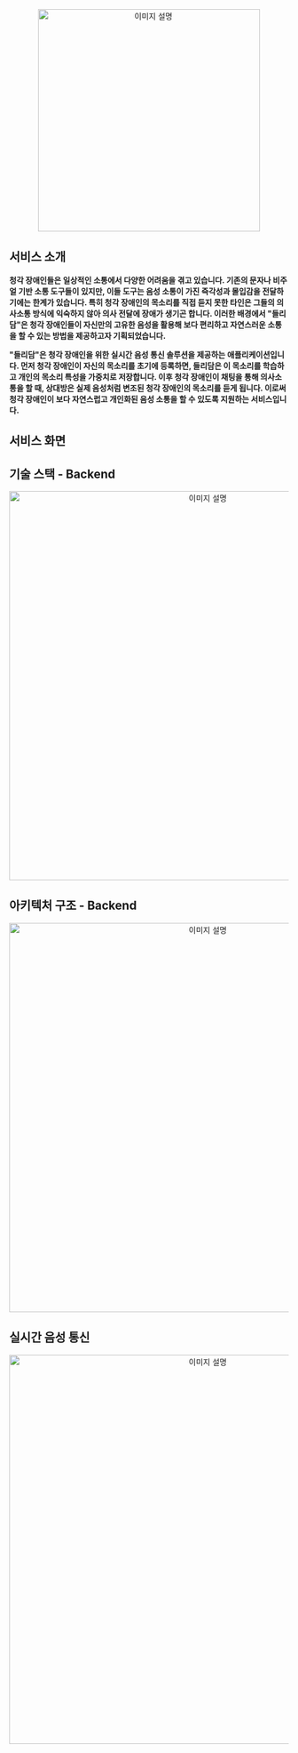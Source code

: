 <div align="center">
    <img src="https://github.com/user-attachments/assets/2f50a6d4-02a0-4b4d-af40-c71f36f94062" width="400" alt="이미지 설명">
</div>

## 서비스 소개
**청각 장애인들은 일상적인 소통에서 다양한 어려움을 겪고 있습니다. 기존의 문자나 비주얼 기반 소통 도구들이 있지만, 이들 도구는 음성 소통이 가진 즉각성과 몰입감을
전달하기에는 한계가 있습니다. 특히 청각 장애인의 목소리를 직접 듣지 못한 타인은 그들의 의사소통 방식에 익숙하지 않아 의사 전달에 장애가 생기곤 합니다. 이러한 
배경에서 "들리담"은 청각 장애인들이 자신만의 고유한 음성을 활용해 보다 편리하고 자연스러운 소통을 할 수 있는 방법을 제공하고자 기획되었습니다.**

**"들리담"은 청각 장애인을 위한 실시간 음성 통신 솔루션을 제공하는 애플리케이션입니다. 먼저 청각 장애인이 자신의 목소리를 초기에 등록하면, 들리담은 이 목소리를
학습하고 개인의 목소리 특성을 가중치로 저장합니다. 이후 청각 장애인이 채팅을 통해 의사소통을 할 때, 상대방은 실제 음성처럼 변조된 청각 장애인의 목소리를 듣게
됩니다. 이로써 청각 장애인이 보다 자연스럽고 개인화된 음성 소통을 할 수 있도록 지원하는 서비스입니다.**

## 서비스 화면

## 기술 스택 - Backend
<div align="center">
    <img src="https://github.com/user-attachments/assets/0acfe31e-63ce-499c-92ba-3534ea3ab1da" width="700" alt="이미지 설명">
</div>

## 아키텍처 구조 - Backend
<div align="center">
    <img src="https://github.com/user-attachments/assets/aa74ff9b-c3dc-462e-82dd-787a65199904" width="700" alt="이미지 설명">
</div>

## 실시간 음성 통신
<div align="center">
    <img src="https://github.com/user-attachments/assets/9996d308-9e9b-43f3-90af-7d0f7ce9d705" width="700" alt="이미지 설명">
</div>
